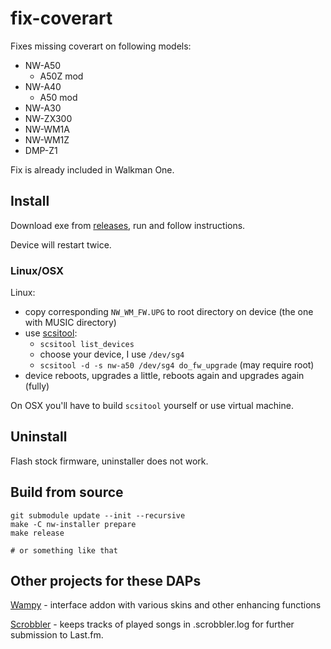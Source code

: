 fix-coverart
============

Fixes missing coverart on following models:

  - NW-A50
    - A50Z mod
  - NW-A40
    - A50 mod
  - NW-A30
  - NW-ZX300
  - NW-WM1A
  - NW-WM1Z
  - DMP-Z1

Fix is already included in Walkman One.

## Install

Download exe from [releases](https://github.com/unknown321/fix-coverart/releases), run and follow instructions.

Device will restart twice.

### Linux/OSX

Linux:

- copy corresponding `NW_WM_FW.UPG` to root directory on device (the one with MUSIC directory)
- use [scsitool](https://www.rockbox.org/wiki/SonyNWDestTool.html):
  - `scsitool list_devices`
  - choose your device, I use `/dev/sg4`
  - `scsitool -d -s nw-a50 /dev/sg4 do_fw_upgrade` (may require root)
- device reboots, upgrades a little, reboots again and upgrades again (fully)


On OSX you'll have to build `scsitool` yourself or use virtual machine.

## Uninstall

Flash stock firmware, uninstaller does not work.

## Build from source

```shell
git submodule update --init --recursive
make -C nw-installer prepare
make release

# or something like that
```

## Other projects for these DAPs

[Wampy](https://github.com/unknown321/wampy) - interface addon with various skins and other enhancing functions

[Scrobbler](https://github.com/unknown321/scrobbler) - keeps tracks of played songs in .scrobbler.log for further
submission to Last.fm.
